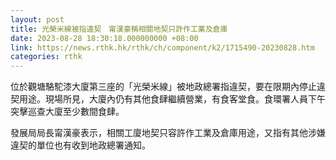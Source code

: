```yaml
---
layout: post
title: 光榮米線被指違契　甯漢豪稱相關地契只許作工業及倉庫
date: 2023-08-28 18:30:18.000000000 +08:00
link: https://news.rthk.hk/rthk/ch/component/k2/1715490-20230828.htm
categories: rthk
---
```


位於觀塘駱駝漆大廈第三座的「光榮米線」被地政總署指違契，要在限期內停止違契用途。現場所見，大廈內仍有其他食肆繼續營業，有食客堂食。食環署人員下午突擊巡查大廈至少數間食肆。

發展局局長甯漢豪表示，相關工廈地契只容許作工業及倉庫用途，又指有其他涉嫌違契的單位也有收到地政總署通知。
